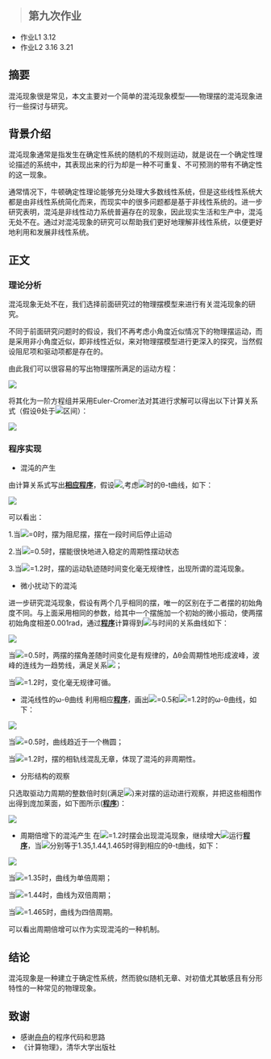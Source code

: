 >## 第九次作业
- 作业L1 3.12
- 作业L2 3.16 3.21

## 摘要  
混沌现象很是常见，本文主要对一个简单的混沌现象模型——物理摆的混沌现象进行一些探讨与研究。  
  
## 背景介绍  
混沌现象通常是指发生在确定性系统的随机的不规则运动，就是说在一个确定性理论描述的系统中，其表现出来的行为却是一种不可重复、不可预测的带有不确定性的这一现象。

通常情况下，牛顿确定性理论能够充分处理大多数线性系统，但是这些线性系统大都是由非线性系统简化而来，而现实中的很多问题都是基于非线性系统的。进一步研究表明，混沌是非线性动力系统普遍存在的现象，因此现实生活和生产中，混沌无处不在。通过对混沌现象的研究可以帮助我们更好地理解非线性系统，以便更好地利用和发展非线性系统。  
  
## 正文
### 理论分析
混沌现象无处不在，我们选择前面研究过的物理摆模型来进行有关混沌现象的研究。

不同于前面研究问题时的假设，我们不再考虑小角度近似情况下的物理摆运动，而是采用非小角度近似，即非线性近似，来对物理摆模型进行更深入的探究，当然假设阻尼项和驱动项都是存在的。

由此我们可以很容易的写出物理摆所满足的运动方程：

![](https://raw.githubusercontent.com/XiaobudianChen/computationalphysics_N2013301020075/master/chapter3/exercise_9/公式1.png)

将其化为一阶方程组并采用Euler-Cromer法对其进行求解可以得出以下计算关系式（假设θ处于![](https://raw.githubusercontent.com/XiaobudianChen/computationalphysics_N2013301020075/master/chapter3/exercise_9/公式3.png)区间）：

![](https://raw.githubusercontent.com/XiaobudianChen/computationalphysics_N2013301020075/master/chapter3/exercise_9/公式2.png)

### 程序实现
- 混沌的产生

由计算关系式写出[**相应程序**]()，假设![](https://raw.githubusercontent.com/XiaobudianChen/computationalphysics_N2013301020075/master/chapter3/exercise_9/公式5.png),考虑![](https://raw.githubusercontent.com/XiaobudianChen/computationalphysics_N2013301020075/master/chapter3/exercise_9/公式4.png)时的θ-t曲线，如下：

![](https://github.com/XiaobudianChen/computationalphysics_N2013301020075/blob/master/chapter3/exercise_9/figure_9.1.png)

可以看出：

1.当![](https://github.com/XiaobudianChen/computationalphysics_N2013301020075/blob/master/chapter3/exercise_9/公式6.png)=0时，摆为阻尼摆，摆在一段时间后停止运动

2.当![](https://github.com/XiaobudianChen/computationalphysics_N2013301020075/blob/master/chapter3/exercise_9/公式6.png)=0.5时，摆能很快地进入稳定的周期性摆动状态

3.当![](https://github.com/XiaobudianChen/computationalphysics_N2013301020075/blob/master/chapter3/exercise_9/公式6.png)=1.2时，摆的运动轨迹随时间变化毫无规律性，出现所谓的混沌现象。
- 微小扰动下的混沌

进一步研究混沌现象，假设有两个几乎相同的摆，唯一的区别在于二者摆的初始角度不同。与上面采用相同的参数，给其中一个摆施加一个初始的微小振动，使两摆初始角度相差0.001rad，通过[**程序**](https://raw.githubusercontent.com/XiaobudianChen/computationalphysics_N2013301020075/master/chapter3/exercise_9/9.2.py)计算得到![](https://github.com/XiaobudianChen/computationalphysics_N2013301020075/blob/master/chapter3/exercise_9/公式7.png)与时间的关系曲线如下：

![](https://raw.githubusercontent.com/XiaobudianChen/computationalphysics_N2013301020075/master/chapter3/exercise_9/figure_9.2.png)

当![](https://github.com/XiaobudianChen/computationalphysics_N2013301020075/blob/master/chapter3/exercise_9/公式6.png)=0.5时，两摆的摆角差随时间变化是有规律的，Δθ会周期性地形成波峰，波峰的连线为一趋势线，满足关系![](https://github.com/XiaobudianChen/computationalphysics_N2013301020075/blob/master/chapter3/exercise_9/公式8.png)；

当![](https://github.com/XiaobudianChen/computationalphysics_N2013301020075/blob/master/chapter3/exercise_9/公式6.png)=1.2时，变化毫无规律可循。

- 混沌线性的ω-θ曲线
利用相应[**程序**](https://raw.githubusercontent.com/XiaobudianChen/computationalphysics_N2013301020075/master/chapter3/exercise_9/9.3.py)，画出![](https://github.com/XiaobudianChen/computationalphysics_N2013301020075/blob/master/chapter3/exercise_9/公式6.png)=0.5和![](https://github.com/XiaobudianChen/computationalphysics_N2013301020075/blob/master/chapter3/exercise_9/公式6.png)=1.2时的ω-θ曲线，如下：

![](https://raw.githubusercontent.com/XiaobudianChen/computationalphysics_N2013301020075/master/chapter3/exercise_9/figure_9.3.png)

当![](https://raw.githubusercontent.com/XiaobudianChen/computationalphysics_N2013301020075/master/chapter3/exercise_9/公式6.png)=0.5时，曲线趋近于一个椭圆；

当![](https://raw.githubusercontent.com/XiaobudianChen/computationalphysics_N2013301020075/master/chapter3/exercise_9/公式6.png)=1.2时，摆的相轨线混乱无章，体现了混沌的非周期性。
- 分形结构的观察

只选取驱动力周期的整数倍时刻(满足![](https://raw.githubusercontent.com/XiaobudianChen/computationalphysics_N2013301020075/master/chapter3/exercise_9/公式9.png))来对摆的运动进行观察，并把这些相图作出得到庞加莱面，如下图所示([**程序**](https://raw.githubusercontent.com/XiaobudianChen/computationalphysics_N2013301020075/master/chapter3/exercise_9/9.4.py))：

![](https://raw.githubusercontent.com/XiaobudianChen/computationalphysics_N2013301020075/master/chapter3/exercise_9/figure_9.4.png)

- 周期倍增下的混沌产生
在![](https://raw.githubusercontent.com/XiaobudianChen/computationalphysics_N2013301020075/master/chapter3/exercise_9/公式6.png)=1.2时摆会出现混沌现象，继续增大![](https://raw.githubusercontent.com/XiaobudianChen/computationalphysics_N2013301020075/master/chapter3/exercise_9/公式6.png)运行[**程序**](https://raw.githubusercontent.com/XiaobudianChen/computationalphysics_N2013301020075/master/chapter3/exercise_9/9.5.py)，当![](https://raw.githubusercontent.com/XiaobudianChen/computationalphysics_N2013301020075/master/chapter3/exercise_9/公式6.png)分别等于1.35,1.44,1.465时得到相应的θ-t曲线，如下：

![](https://raw.githubusercontent.com/XiaobudianChen/computationalphysics_N2013301020075/master/chapter3/exercise_9/figure_9.5.png)

当![](https://raw.githubusercontent.com/XiaobudianChen/computationalphysics_N2013301020075/master/chapter3/exercise_9/公式6.png)=1.35时，曲线为单倍周期；

当![](https://raw.githubusercontent.com/XiaobudianChen/computationalphysics_N2013301020075/master/chapter3/exercise_9/公式6.png)=1.44时，曲线为双倍周期；

当![](https://raw.githubusercontent.com/XiaobudianChen/computationalphysics_N2013301020075/master/chapter3/exercise_9/公式6.png)=1.465时，曲线为四倍周期。

可以看出周期倍增可以作为实现混沌的一种机制。  
  
## 结论  
混沌现象是一种建立于确定性系统，然而貌似随机无章、对初值尤其敏感且有分形特性的一种常见的物理现象。  

## 致谢  
- 感谢[舟舟](https://github.com/1098605130/computationalphysics_N2013301020058)的程序代码和思路
- 《计算物理》，清华大学出版社
